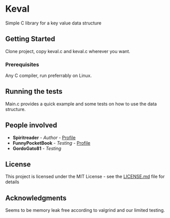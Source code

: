 # Keval

Simple C library for a key value data structure

## Getting Started

Clone project, copy keval.c and keval.c wherever you want.

### Prerequisites

Any C compiler, run preferrably on Linux.

## Running the tests

Main.c provides a quick example and some tests on how to use the data structure.

## People involved

* **Spiritreader** - *Author* - [Profile](https://github.com/Spiritreader)
* **FunnyPocketBook** - *Testing* - [Profile](https://github.com/FunnyPocketBook)
* **GordoGato81** - *Testing*

## License

This project is licensed under the MIT License - see the [LICENSE.md](LICENSE.md) file for details

## Acknowledgments

Seems to be memory leak free according to valgrind and our limited testing.